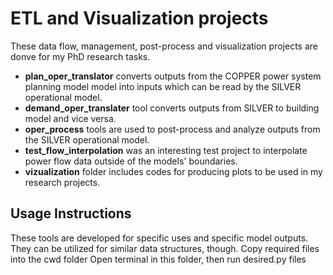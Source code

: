 # ETL and Visualization projects
These data flow, management, post-process and visualization projects are donve for my PhD research tasks.

- **plan_oper_translator** converts outputs from the COPPER power system planning model model into inputs which can be read by the SILVER operational model.
- **demand_oper_translater** tool converts outputs from SILVER to building model and vice versa.
- **oper_process** tools are used to post-process and analyze outputs from the SILVER operational model.
- **test_flow_interpolation** was an interesting test project to interpolate power flow data outside of the models' boundaries.
- **vizualization** folder includes codes for producing plots to be used in my research projects.




## Usage Instructions
These tools are developed for specific uses and specific model outputs. They can be utilized for similar data structures, though. 
Copy required files into the cwd folder
Open terminal in this folder, then run desired.py files
